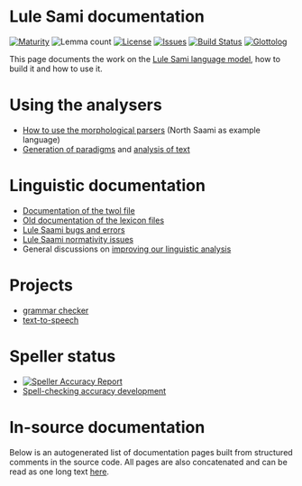# Lule Sami documentation

[![Maturity](https://img.shields.io/endpoint?url=https%3A%2F%2Fraw.githubusercontent.com%2Fgiellalt%2Flang-smj%2Fgh-pages%2Fmaturity.json)](https://giellalt.github.io/MaturityClassification.html)
![Lemma count](https://img.shields.io/endpoint?url=https%3A%2F%2Fraw.githubusercontent.com%2Fgiellalt%2Flang-smj%2Fgh-pages%2Flemmacount.json)
[![License](https://img.shields.io/github/license/giellalt/lang-smj)](https://github.com/giellalt/lang-smj/blob/main/LICENSE)
[![Issues](https://img.shields.io/github/issues/giellalt/lang-smj)](https://github.com/giellalt/lang-smj/issues)
[![Build Status](https://builds.giellalt.org/api/badge/lang-smj?label=CI)](https://builds.giellalt.org/pipelines/lang-smj/builds/latest)
[![Glottolog](https://img.shields.io/badge/Glottolog-green)](https://glottolog.org/resource/languoid/id/lule1254)

This page documents the work on the [Lule Sami language model](http://github.com/giellalt/lang-smj), how to build it and how to use it.


# Using the analysers

-   [How to use the morphological
    parsers](/tools/docu-sme-manual.html) (North Saami as example language)
-   [Generation of paradigms](http://giellatekno.uit.no/cgi/p-smj.eng.html) and
    [analysis of text](http://giellatekno.uit.no/cgi/d-smj.eng.html)

# Linguistic documentation

-   [Documentation of the twol file](docu-smj-twol.md)
-   [Old documentation of the lexicon files](docu-smj-lex.md)
-   [Lule Saami bugs and errors](docu-smj-bugs.md)
-   [Lule Saami normativity issues](normativity-issues.md)
-   General discussions on [improving our linguistic
    analysis](https://giellalt.uit.no/lang/smi/index.html)

# Projects

- [grammar checker](gramcheck/index.md)
- [text-to-speech](https://giellalt.github.io/speech-smj/)

# Speller status

- [![Speller Accuracy Report](https://img.shields.io/badge/Speller_Accuracy-84_%25-green.svg)](speller-report.html)
- [Spell-checking accuracy development](https://giellalt.github.io/lang-smj/speller-report.svg)

# In-source documentation

Below is an autogenerated list of documentation pages built from structured comments in the source code. All pages are also concatenated and can be read as one long text [here](smj.md).
